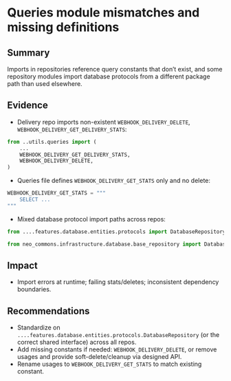 # Queries module mismatches and missing definitions

## Summary
Imports in repositories reference query constants that don’t exist, and some repository modules import database protocols from a different package path than used elsewhere.

## Evidence
- Delivery repo imports non-existent `WEBHOOK_DELIVERY_DELETE`, `WEBHOOK_DELIVERY_GET_DELIVERY_STATS`:
```17:26:neo-commons/src/neo_commons/features/events/repositories/webhook_delivery_repository.py
from ..utils.queries import (
    ...
    WEBHOOK_DELIVERY_GET_DELIVERY_STATS,
    WEBHOOK_DELIVERY_DELETE,
)
```
- Queries file defines `WEBHOOK_DELIVERY_GET_STATS` only and no delete:
```274:286:neo-commons/src/neo_commons/features/events/utils/queries.py
WEBHOOK_DELIVERY_GET_STATS = """
    SELECT ...
"""
```
- Mixed database protocol import paths across repos:
```14:16:neo-commons/src/neo_commons/features/events/repositories/webhook_endpoint_repository.py
from ....features.database.entities.protocols import DatabaseRepository
```
```7:8:neo-commons/src/neo_commons/features/events/repositories/event_archival_repository.py
from neo_commons.infrastructure.database.base_repository import DatabaseRepository
```

## Impact
- Import errors at runtime; failing stats/deletes; inconsistent dependency boundaries.

## Recommendations
- Standardize on `....features.database.entities.protocols.DatabaseRepository` (or the correct shared interface) across all repos.
- Add missing constants if needed: `WEBHOOK_DELIVERY_DELETE`, or remove usages and provide soft-delete/cleanup via designed API.
- Rename usages to `WEBHOOK_DELIVERY_GET_STATS` to match existing constant.

